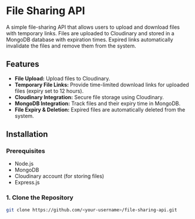 # File Sharing API

A simple file-sharing API that allows users to upload and download files with temporary links. Files are uploaded to Cloudinary and stored in a MongoDB database with expiration times. Expired links automatically invalidate the files and remove them from the system.

## Features

- **File Upload:** Upload files to Cloudinary.
- **Temporary File Links:** Provide time-limited download links for uploaded files (expiry set to 12 hours).
- **Cloudinary Integration:** Secure file storage using Cloudinary.
- **MongoDB Integration:** Track files and their expiry time in MongoDB.
- **File Expiry & Deletion:** Expired files are automatically deleted from the system.

## Installation

### Prerequisites

- Node.js
- MongoDB
- Cloudinary account (for storing files)
- Express.js

### 1. Clone the Repository

```bash
git clone https://github.com/<your-username>/file-sharing-api.git


